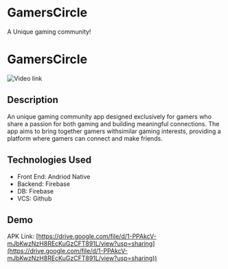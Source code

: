 # GamersCircle
A Unique gaming community!



# GamersCircle
![Video link]()

## Description
An unique gaming community app designed exclusively for gamers who share a passion for both gaming and building meaningful connections. The app aims to bring together gamers withsimilar gaming interests, providing a platform where gamers can connect and make friends.

## Technologies Used
- Front End: Andriod Native
- Backend: Firebase
- DB: Firebase
- VCS: Github


## Demo
APK Link: [https://drive.google.com/file/d/1-PPAkcV-mJbKwzNzH8REcKuGzCFT891L/view?usp=sharing](https://drive.google.com/file/d/1-PPAkcV-mJbKwzNzH8REcKuGzCFT891L/view?usp=sharing))
